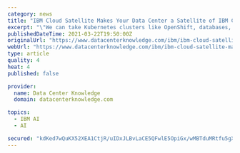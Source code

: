```yaml
---
category: news
title: "IBM Cloud Satellite Makes Your Data Center a Satellite of IBM Cloud"
excerpt: "\"We can take Kubernetes clusters like OpenShift, databases, or AI capabilities like Watson, and we can deliver them as-a-service anywhere our client needs.\" Customers can use their own servers as on-prem Satellite infrastructure, but IBM also offers a 42U ..."
publishedDateTime: 2021-03-22T19:50:00Z
originalUrl: "https://www.datacenterknowledge.com/ibm/ibm-cloud-satellite-makes-your-data-center-satellite-ibm-cloud"
webUrl: "https://www.datacenterknowledge.com/ibm/ibm-cloud-satellite-makes-your-data-center-satellite-ibm-cloud"
type: article
quality: 4
heat: 4
published: false

provider:
  name: Data Center Knowledge
  domain: datacenterknowledge.com

topics:
  - IBM AI
  - AI

secured: "kdKed7wQuKX52XEA1CtjR/uIDxJLBvLaCE5QFwlE5OpiGx/wMBTduMRtfu5gXpTIjcTY9LUmL1McMzCmt2Zlgv/2BRPMI+Ib2E9K0z2HjGSlbm0yUiD53XPz0+ecRUvnyUkjeAZW/HI673zB916fh5My8tPRHqr4Jpex8+RiI5/ZcjV660q/MaLoZ9JI5OpZcV/UU/1vvp6wc4dp8sfsS5ELhfAjqBOoiv68W0u9CjAYMGMzDDNE47BIZ/Y0ul/Xcdzaw0ST5hGPYYOmDMZSvGgA3n1vJkjy+xD8PimUR67JGRwOWICVb45eQD776yHBRjV7rqMAxoYLxWWHQGQItUaoK6/x+AqD3ftLbSDVBtQ=;9QSK7qfl3T6PXucmIRNbBw=="
---
```


